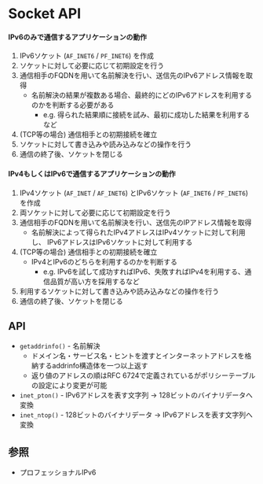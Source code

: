 # Socket API
#### IPv6のみで通信するアプリケーションの動作
1. IPv6ソケット (`AF_INET6` / `PF_INET6`) を作成
2. ソケットに対して必要に応じて初期設定を行う
3. 通信相手のFQDNを用いて名前解決を行い、送信先のIPv6アドレス情報を取得
    - 名前解決の結果が複数ある場合、最終的にどのIPv6アドレスを利用するのかを判断する必要がある
      - e.g. 得られた結果順に接続を試み、最初に成功した結果を利用するなど
4. (TCP等の場合) 通信相手との初期接続を確立
5. ソケットに対して書き込みや読み込みなどの操作を行う
6. 通信の終了後、ソケットを閉じる

#### IPv4もしくはIPv6で通信するアプリケーションの動作
1. IPv4ソケット (`AF_INET` / `AF_INET6`) とIPv6ソケット (`AF_INET6` / `PF_INET6`) を作成
2. 両ソケットに対して必要に応じて初期設定を行う
3. 通信相手のFQDNを用いて名前解決を行い、送信先のIPアドレス情報を取得
    - 名前解決によって得られたIPv4アドレスはIPv4ソケットに対して利用し、
      IPv6アドレスはIPv6ソケットに対して利用する
4. (TCP等の場合) 通信相手との初期接続を確立
    - IPv4とIPv6のどちらを利用するのかを判断する
      - e.g. IPv6を試して成功すればIPv6、失敗すればIPv4を利用する、通信品質が高い方を採用するなど
5. 利用するソケットに対して書き込みや読み込みなどの操作を行う
6. 通信の終了後、ソケットを閉じる

## API
- `getaddrinfo()` - 名前解決
  - ドメイン名・サービス名・ヒントを渡すとインターネットアドレスを格納するaddrinfo構造体を一つ以上返す
  - 返り値のアドレスの順はRFC 6724で定義されているがポリシーテーブルの設定により変更が可能
- `inet_pton()` - IPv6アドレスを表す文字列 -> 128ビットのバイナリデータへ変換
- `inet_ntop()` - 128ビットのバイナリデータ -> IPv6アドレスを表す文字列へ変換

## 参照
- プロフェッショナルIPv6
